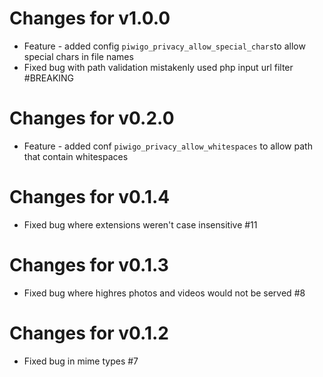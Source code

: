 # Changes for v1.0.0
 - Feature - added config `piwigo_privacy_allow_special_chars`to allow special chars in file names
 - Fixed bug with path validation mistakenly used php input url filter #BREAKING
 
# Changes for v0.2.0
- Feature - added conf `piwigo_privacy_allow_whitespaces` to allow path that contain whitespaces

# Changes for v0.1.4
- Fixed bug where extensions weren't case insensitive #11

# Changes for v0.1.3
- Fixed bug where highres photos and videos would not be served #8

# Changes for v0.1.2
- Fixed bug in mime types #7
